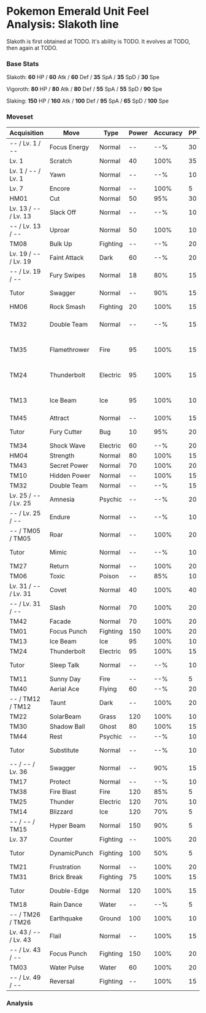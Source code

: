 # Pokemon Emerald Unit Feel Analysis: Slakoth line

Slakoth is first obtained at TODO. It's ability is TODO. It evolves at TODO, then again at TODO.

### Base Stats

Slakoth: **60** HP / **60** Atk / **60** Def / **35** SpA / **35** SpD / **30** Spe

Vigoroth: **80** HP / **80** Atk / **80** Def / **55** SpA / **55** SpD / **90** Spe

Slaking: **150** HP / **160** Atk / **100** Def / **95** SpA / **65** SpD / **100** Spe

### Moveset

|Acquisition         |Move        |Type    |Power|Accuracy|PP |Notes                    |
|---                 |---         |---     |---  |---     |---|---                      |
|-- / Lv. 1 / --     |Focus Energy|Normal  |--   |--%     |30 |                         |
|Lv. 1               |Scratch     |Normal  |40   |100%    |35 |                         |
|Lv. 1 / -- / Lv. 1  |Yawn        |Normal  |--   |--%     |10 |                         |
|Lv. 7               |Encore      |Normal  |--   |100%    |5  |                         |
|HM01                |Cut         |Normal  |50   |95%     |30 |                         |
|Lv. 13 / -- / Lv. 13|Slack Off   |Normal  |--   |--%     |10 |                         |
|-- / Lv. 13 / --    |Uproar      |Normal  |50   |100%    |10 |                         |
|TM08                |Bulk Up     |Fighting|--   |--%     |20 |                         |
|Lv. 19 / -- / Lv. 19|Faint Attack|Dark    |60   |--%     |20 |                         |
|-- / Lv. 19 / --    |Fury Swipes |Normal  |18   |80%     |15 |                         |
|Tutor               |Swagger     |Normal  |--   |90%     |15 |Emerald only             |
|HM06                |Rock Smash  |Fighting|20   |100%    |15 |                         |
|TM32                |Double Team |Normal  |--   |--%     |15 |Buy at Game Corner       |
|TM35                |Flamethrower|Fire    |95   |100%    |15 |Buy at Game Corner       |
|TM24                |Thunderbolt |Electric|95   |100%    |15 |Buy at Game Corner       |
|TM13                |Ice Beam    |Ice     |95   |100%    |10 |Buy at Game Corner       |
|TM45                |Attract     |Normal  |--   |100%    |15 |                         |
|Tutor               |Fury Cutter |Bug     |10   |95%     |20 |Emerald only             |
|TM34                |Shock Wave  |Electric|60   |--%     |20 |                         |
|HM04                |Strength    |Normal  |80   |100%    |15 |                         |
|TM43                |Secret Power|Normal  |70   |100%    |20 |                         |
|TM10                |Hidden Power|Normal  |--   |100%    |15 |                         |
|TM32                |Double Team |Normal  |--   |--%     |15 |                         |
|Lv. 25 / -- / Lv. 25|Amnesia     |Psychic |--   |--%     |20 |                         |
|-- / Lv. 25 / --    |Endure      |Normal  |--   |--%     |10 |                         |
|-- / TM05 / TM05    |Roar        |Normal  |--   |100%    |20 |                         |
|Tutor               |Mimic       |Normal  |--   |--%     |10 |Emerald only             |
|TM27                |Return      |Normal  |--   |100%    |20 |                         |
|TM06                |Toxic       |Poison  |--   |85%     |10 |                         |
|Lv. 31 / -- / Lv. 31|Covet       |Normal  |40   |100%    |40 |                         |
|-- / Lv. 31 / --    |Slash       |Normal  |70   |100%    |20 |                         |
|TM42                |Facade      |Normal  |70   |100%    |20 |                         |
|TM01                |Focus Punch |Fighting|150  |100%    |20 |                         |
|TM13                |Ice Beam    |Ice     |95   |100%    |10 |                         |
|TM24                |Thunderbolt |Electric|95   |100%    |15 |                         |
|Tutor               |Sleep Talk  |Normal  |--   |--%     |10 |Emerald only             |
|TM11                |Sunny Day   |Fire    |--   |--%     |5  |                         |
|TM40                |Aerial Ace  |Flying  |60   |--%     |20 |                         |
|-- / TM12 / TM12    |Taunt       |Dark    |--   |100%    |20 |                         |
|TM22                |SolarBeam   |Grass   |120  |100%    |10 |                         |
|TM30                |Shadow Ball |Ghost   |80   |100%    |15 |                         |
|TM44                |Rest        |Psychic |--   |--%     |10 |                         |
|Tutor               |Substitute  |Normal  |--   |--%     |10 |Emerald only             |
|-- / -- / Lv. 36    |Swagger     |Normal  |--   |90%     |15 |                         |
|TM17                |Protect     |Normal  |--   |--%     |10 |                         |
|TM38                |Fire Blast  |Fire    |120  |85%     |5  |                         |
|TM25                |Thunder     |Electric|120  |70%     |10 |                         |
|TM14                |Blizzard    |Ice     |120  |70%     |5  |                         |
|-- / -- / TM15      |Hyper Beam  |Normal  |150  |90%     |5  |                         |
|Lv. 37              |Counter     |Fighting|--   |100%    |20 |                         |
|Tutor               |DynamicPunch|Fighting|100  |50%     |5  |Emerald only             |
|TM21                |Frustration |Normal  |--   |100%    |20 |                         |
|TM31                |Brick Break |Fighting|75   |100%    |15 |                         |
|Tutor               |Double-Edge |Normal  |120  |100%    |15 |Emerald only             |
|TM18                |Rain Dance  |Water   |--   |--%     |5  |                         |
|-- / TM26 / TM26    |Earthquake  |Ground  |100  |100%    |10 |                         |
|Lv. 43 / -- / Lv. 43|Flail       |Normal  |--   |100%    |15 |                         |
|-- / Lv. 43 / --    |Focus Punch |Fighting|150  |100%    |20 |                         |
|TM03                |Water Pulse |Water   |60   |100%    |20 |                         |
|-- / Lv. 49 / --    |Reversal    |Fighting|--   |100%    |15 |                         |

### Analysis